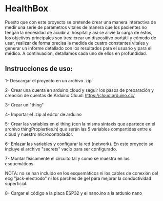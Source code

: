 # HealthBox

Puesto que con este proyecto se pretende crear una manera interactiva de medir una serie de parámetros vitales de manera que los pacientes no tengan la necesidad de acudir al hospital y así se alivie la carga de éstos, los objetivos principales son tres: crear un dispositivo portátil y cómodo de usar, realizar de forma precisa la medida de cuatro constantes vitales y generar un informe detallado con los resultados para el usuario y para el médico. A continuación, detallamos cada uno de ellos en profundidad.

## Instrucciones de uso:

1- Descargar el proyecto en un archivo .zip

2- Crear una cuenta en arduino cloud y seguir los pasos de preparación y creación de cuentas de Arduino Cloud: https://cloud.arduino.cc/

3- Crear un "thing"

4- Importar el .zip al editor de arduino

5- Crear las variables en el thing (con la misma sintaxis que apartece en el archivo thingPropierties.h) que serán las 5 variables compartidas entre el cloud y nuestro microcontrolador. 

6- Enlazar las variables y configurar la red (network). En este proyecto se incluye el archivo "secrets" vacío para ser configurado. 

7- Montar físicamente el circuito tal y como se muestra en los esquemáticos. 

NOTA: no se han incluido en los esquemáticos ni los cables de conexión del ecg "jack-electrodo" ni los parches de gel para mejorar la conductividad superficial. 

8- Cargar el código a la placa ESP32 y el nano.ino a la ardunio nano

